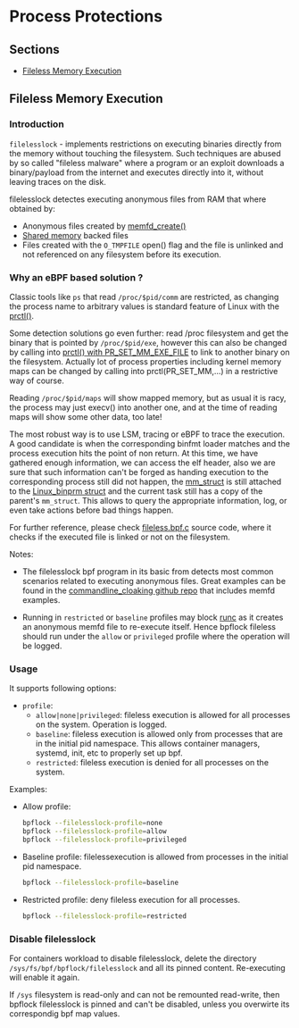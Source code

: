 # Process Protections

## Sections

  - [Fileless Memory Execution](https://github.com/linux-lock/bpflock/tree/main/docs/process-protections.md#fileless-memory-execution)


## Fileless Memory Execution

### Introduction

`filelesslock` - implements restrictions on executing binaries directly from the memory without touching the filesystem.
Such techniques are abused by so called "fileless malware" where a program or an exploit downloads a binary/payload from the
internet and executes directly into it, without leaving traces on the disk.

filelesslock detectes executing anonymous files from RAM that where obtained by:

  - Anonymous files created by [memfd_create()](https://man7.org/linux/man-pages/man2/memfd_create.2.html)
  - [Shared memory](https://man7.org/linux/man-pages/man7/shm_overview.7.html) backed files
  - Files created with the `O_TMPFILE` open() flag and the file is unlinked and not referenced on any filesystem before its execution.

### Why an eBPF based solution ?

Classic tools like `ps` that read `/proc/$pid/comm` are restricted, as changing the process name to arbitrary values is
standard feature of Linux with the [prctl()](https://man7.org/linux/man-pages/man2/prctl.2.html).

Some detection solutions go even further: read /proc filesystem and get the binary that is pointed by
`/proc/$pid/exe`, however this can also be changed by calling into [prctl() with
PR_SET_MM_EXE_FILE](https://man7.org/linux/man-pages/man2/prctl.2.html) to link to another binary on the filesystem.
Actually lot of process properties including kernel memory maps can be changed by calling into prctl(PR_SET_MM,...) in a
restrictive way of course.

Reading `/proc/$pid/maps` will show mapped memory, but as usual it is racy, the process may just execv() into another
one, and at the time of reading maps will show some other data, too late!

The most robust way is to use LSM, tracing or eBPF to trace the execution. A good candidate is when the corresponding
binfmt loader matches and the process execution hits the point of non return. At this time, we have gathered enough
information, we can access the elf header, also we are sure that such information can't be forged
as handing execution to the corresponding process still did not happen, the
[mm_struct](https://elixir.bootlin.com/linux/latest/C/ident/mm_struct) is still attached to the
[Linux_binprm struct](https://elixir.bootlin.com/linux/latest/C/ident/linux_binprm) and the current task still has a
copy of the parent's `mm_struct`. This allows to query the appropriate information, log, or even take actions before
bad things happen.

For further reference, please check [fileless.bpf.c](https://github.com/linux-lock/bpflock/blob/main/bpf/fileless.bpf.c)
source code, where it checks if the executed file is linked or not on the filesystem.

Notes:
- The filelesslock bpf program in its basic from detects most common scenarios related to executing anonymous files. Great
examples can be found in the [commandline_cloaking github repo](https://github.com/pathtofile/commandline_cloaking) that
includes memfd examples.

- Running in `restricted` or `baseline` profiles may block [runc](https://github.com/opencontainers/runc) as it
creates an anonymous memfd file to re-execute itself. Hence bpflock fileless should run under the `allow` or `privileged`
profile where the operation will be logged.

### Usage

It supports following options:

 * `profile`:
    - `allow|none|privileged`: fileless execution is allowed for all processes on the system. Operation is logged.
    - `baseline`: fileless execution is allowed only from processes that are in the initial pid namespace. This allows container managers, systemd, init, etc to properly set up bpf.
    - `restricted`: fileless execution is denied for all processes on the system.

Examples:

* Allow profile:
  ```bash
  bpflock --filelesslock-profile=none
  bpflock --filelesslock-profile=allow
  bpflock --filelesslock-profile=privileged
  ```

* Baseline profile: filelessexecution is allowed from processes in the initial pid namespace.
  ```bash
  bpflock --filelesslock-profile=baseline
  ```

* Restricted profile: deny fileless execution for all processes.
  ```bash
  bpflock --filelesslock-profile=restricted
  ```

### Disable filelesslock

For containers workload to disable filelesslock, delete the directory `/sys/fs/bpf/bpflock/filelesslock` and all its pinned content. Re-executing will enable it again.

If `/sys` filesystem is read-only and can not be remounted read-write, then bpflock filelesslock is pinned and can't be
disabled, unless you overwirte its correspondig bpf map values.
